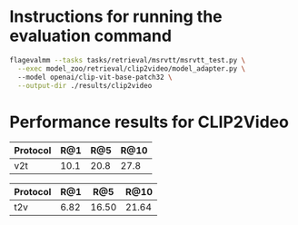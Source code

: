 
# Instructions for running the evaluation command


```bash
flagevalmm --tasks tasks/retrieval/msrvtt/msrvtt_test.py \
  --exec model_zoo/retrieval/clip2video/model_adapter.py \ 
  --model openai/clip-vit-base-patch32 \
  --output-dir ./results/clip2video
```
#  Performance results for CLIP2Video

| Protocol | R@1  | R@5  | R@10 |
|----------|------|------|------|
| v2t      | 10.1 | 20.8 | 27.8 |


| Protocol | R@1   | R@5   | R@10  |
|----------|-------|-------|-------|
| t2v      | 6.82  | 16.50 | 21.64 |


